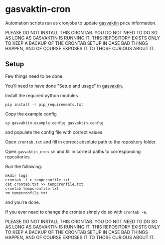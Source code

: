 # gasvaktin-cron
Automation scripts run as cronjobs to update [gasvaktin](https://github.com/gasvaktin/gasvaktin) price information.

PLEASE DO NOT INSTALL THIS CRONTAB. YOU DO NOT NEED TO DO SO AS LONG AS GASVAKTIN IS RUNNING IT. THIS REPOSITORY EXISTS ONLY TO KEEP A BACKUP OF THE CRONTAB SETUP IN CASE BAD THINGS HAPPEN, AND OF COURSE EXPOSES IT TO THOSE CURIOUS ABOUT IT.

## Setup

Few things need to be done.

You'll need to have done "Setup and usage" in [gasvaktin](https://github.com/gasvaktin/gasvaktin).

Install the required python modules

	pip install -r pip_requirements.txt

Copy the example config

	cp gasvaktin.example.config gasvaktin.config

and populate the config file with correct values.

Open `crontab.txt` and fill in correct absolute path to the repository folder.

Open `gasvaktin_cron.sh` and fill in correct paths to corresponding repositories.

Run the following:

	mkdir logs
	crontab -l > tempcronfile.txt
	cat crontab.txt >> tempcronfile.txt
	crontab tempcronfile.txt
	rm tempcronfile.txt

and you're done.

If you ever need to change the crontab simply do so with `crontab -e`.

PLEASE DO NOT INSTALL THIS CRONTAB. YOU DO NOT NEED TO DO SO AS LONG AS GASVAKTIN IS RUNNING IT. THIS REPOSITORY EXISTS ONLY TO KEEP A BACKUP OF THE CRONTAB SETUP IN CASE BAD THINGS HAPPEN, AND OF COURSE EXPOSES IT TO THOSE CURIOUS ABOUT IT.

